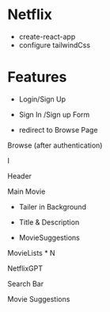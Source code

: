 # Netflix

- create-react-app
- configure tailwindCss

# Features

- Login/Sign Up

- Sign In /Sign up Form

- redirect to Browse Page

Browse (after authentication)

I

Header

Main Movie

- Tailer in Background

- Title & Description

- MovieSuggestions

MovieLists * N

NetflixGPT

Search Bar

Movie Suggestions